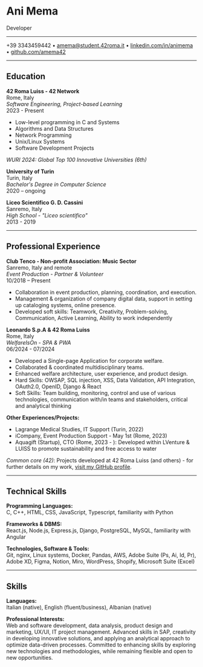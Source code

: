 # Ani Mema
Developer

---

+39 3343459442 • [amema@student.42roma.it](mailto:amema@student.42roma.it) • [linkedin.com/in/animema](https://www.linkedin.com/in/animema/) • [github.com/amema42](https://github.com/amema42)

---

## Education

**42 Roma Luiss - 42 Network**  
Rome, Italy  
*Software Engineering, Project-based Learning*  
2023 - Present  
- Low-level programming in C and Systems
- Algorithms and Data Structures
- Network Programming
- Unix/Linux Systems
- Software Development Projects

*WURI 2024: Global Top 100 Innovative Universities (6th)*

**University of Turin**  
Turin, Italy  
*Bachelor's Degree in Computer Science*  
2020 – ongoing

**Liceo Scientifico G. D. Cassini**  
Sanremo, Italy  
*High School - "Liceo scientifico"*  
2013 - 2019

---

## Professional Experience

**Club Tenco - Non-profit Association: Music Sector**  
Sanremo, Italy and remote  
*Event Production - Partner & Volunteer*  
10/2018 – Present  
- Collaboration in event production, planning, coordination, and execution.
- Management & organization of company digital data, support in setting up cataloging systems, online presence.
- Developed soft skills: Teamwork, Creativity, Problem-solving, Communication, Active Learning, Ability to work independently

**Leonardo S.p.A & 42 Roma Luiss**  
Rome, Italy  
*WelfareIsOn - SPA & PWA*  
06/2024 - 07/2024  
- Developed a Single-page Application for corporate welfare.
- Collaborated & coordinated multidisciplinary teams.
- Enhanced welfare architecture, user experience, and product design.
- Hard Skills: OWSAP, SQL injection, XSS, Data Validation, API Integration, OAuth2.0, OpenID, Django & React
- Soft Skills: Team building, monitoring, control and use of various technologies, communication with/in teams and stakeholders, critical and analytical thinking

**Other Experiences/Projects:**
- Lagrange Medical Studies, IT Support (Turin, 2022)
- iCompany, Event Production Support - May 1st (Rome, 2023)
- Aquagift (Startup), CTO (Rome, 2023 - ): Developed within LVenture & LUISS to promote sustainability and free access to water

*Common core (42)*: Projects developed at 42 Roma Luiss (and others) - for further details on my work, [visit my GitHub profile](https://github.com/amema42).

---

## Technical Skills

**Programming Languages:**  
C, C++, HTML, CSS, JavaScript, Typescript, familiarity with Python

**Frameworks & DBMS:**  
React.js, Node.js, Express.js, Django, PostgreSQL, MySQL, familiarity with Angular

**Technologies, Software & Tools:**  
Git, nginx, Linux systems, Docker, Pandas, AWS, Adobe Suite (Ps, Ai, Id, Pr), Adobe XD, Figma, Notion, Miro, WordPress, Shopify, Microsoft Suite (Excel)

---

## Skills

**Languages:**  
Italian (native), English (fluent/business), Albanian (native)

**Professional Interests:**  
Web and software development, data analysis, product design and marketing, UX/UI, IT project management. Advanced skills in SAP, creativity in developing innovative solutions, and applying an analytical approach to optimize data-driven processes. Committed to enhancing skills by exploring new technologies and methodologies, while remaining flexible and open to new opportunities.
